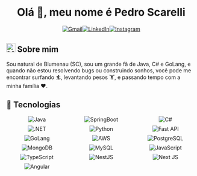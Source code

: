 <h1 align="center">Olá 👋, meu nome é Pedro Scarelli</h1>

<p align="center">
  <a href="mailto:pvscarelli@gmail.com"><img src="https://img.shields.io/badge/Gmail-D14836?style=for-the-badge&logo=gmail&logoColor=white" alt="Gmail"/></a><a href="https://www.linkedin.com/in/pedroscarelli/"><img src="https://img.shields.io/badge/LinkedIn-0077B5?style=for-the-badge&logo=linkedin&logoColor=white" alt="LinkedIn"/></a><a href="https://www.instagram.com/_pedroscarelli"><img src="https://img.shields.io/badge/Instagram-%23E4405F.svg?style=for-the-badge&logo=Instagram&logoColor=white" alt="Instagram"/></a>
</p>

## <img loading="lazy" alt="Man Technologist Image" width="24" src="https://em-content.zobj.net/source/google/412/technologist-light-skin-tone_1f9d1-1f3fb-200d-1f4bb.png">  Sobre mim
<p>
 Sou natural de Blumenau (SC), sou um grande fã de Java, C# e GoLang, e quando não estou resolvendo bugs ou construindo sonhos, você pode me encontrar surfando 🏄, levantando pesos 🏋️, e passando tempo com a minha família ❤️.
</p>


## 🤖 Tecnologias
<div align="center">
<div style="display: grid; grid-template-columns: repeat(auto-fit, minmax(150px, 1fr)); gap: 8px; justify-items: center; align-items: center;">

  <img alt="Java" src="https://img.shields.io/badge/java-%23ED8B00.svg?style=for-the-badge&logo=openjdk&logoColor=white"/>
  <img alt="SpringBoot" src="https://img.shields.io/badge/spring-%236DB33F.svg?style=for-the-badge&logo=spring&logoColor=white"/>
  <img alt="C#" src="https://img.shields.io/badge/c%23-%23239120.svg?style=for-the-badge&logo=csharp&logoColor=white"/>
  <img alt=".NET" src="https://img.shields.io/badge/.NET-5C2D91?style=for-the-badge&logo=.net&logoColor=white"/>
  <img alt="Python" src="https://img.shields.io/badge/python-3670A0?style=for-the-badge&logo=python&logoColor=ffdd54"/>
  <img alt="Fast API" src="https://img.shields.io/badge/FastAPI-005571?style=for-the-badge&logo=fastapi"/>
  <img alt="GoLang" src="https://img.shields.io/badge/Go-00ADD8?style=for-the-badge&logo=go&logoColor=white"/>
  
  <img alt="AWS" src="https://img.shields.io/badge/AWS-%23FF9900.svg?style=for-the-badge&logo=amazon-aws&logoColor=white"/>
  
  <img alt="PostgreSQL" src="https://img.shields.io/badge/postgres-%23316192.svg?style=for-the-badge&logo=postgresql&logoColor=white"/>
  <img alt="MongoDB" src="https://img.shields.io/badge/MongoDB-%234ea94b.svg?style=for-the-badge&logo=mongodb&logoColor=white"/>
  <img alt="MySQL" src="https://img.shields.io/badge/mysql-4479A1.svg?style=for-the-badge&logo=mysql&logoColor=white"/>
  
  <img alt="JavaScript" src="https://img.shields.io/badge/javascript-%23323330.svg?style=for-the-badge&logo=javascript&logoColor=%23F7DF1E"/>
  <img alt="TypeScript" src="https://img.shields.io/badge/TypeScript-007ACC?style=for-the-badge&logo=typescript&logoColor=white"/>
  <img alt="NestJS" src="https://img.shields.io/badge/nestjs-%23E0234E.svg?style=for-the-badge&logo=nestjs&logoColor=white"/>
  <img alt="Next JS" src="https://img.shields.io/badge/Next-black?style=for-the-badge&logo=next.js&logoColor=white"/>
  <img alt="Angular" src="https://img.shields.io/badge/angular-%23DD0031.svg?style=for-the-badge&logo=angular&logoColor=white"/>

</div>  
</div>

